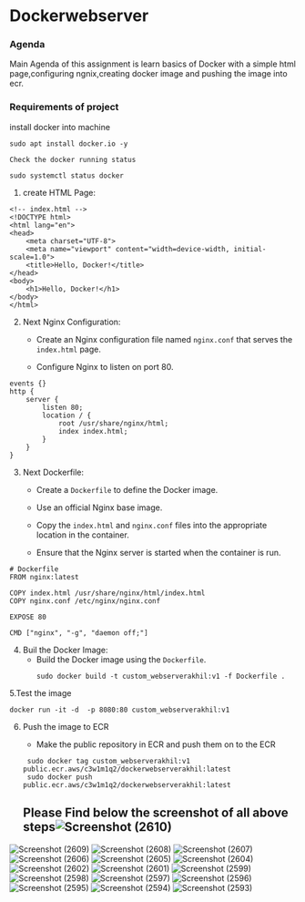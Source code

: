 # Dockerwebserver

### Agenda
Main Agenda of this assignment is learn basics of Docker with a simple html page,configuring ngnix,creating docker image and pushing the image into ecr.
### Requirements of project
install docker into machine

```
sudo apt install docker.io -y
```
```
Check the docker running status

sudo systemctl status docker

```
1. create HTML Page:

```
<!-- index.html -->
<!DOCTYPE html>
<html lang="en">
<head>
    <meta charset="UTF-8">
    <meta name="viewport" content="width=device-width, initial-scale=1.0">
    <title>Hello, Docker!</title>
</head>
<body>
    <h1>Hello, Docker!</h1>
</body>
</html>

```
2. Next Nginx Configuration:

   - Create an Nginx configuration file named `nginx.conf` that serves the `index.html` page.

   - Configure Nginx to listen on port 80.
```
events {}
http {
    server {
        listen 80;
        location / {
            root /usr/share/nginx/html;
            index index.html;
        }
    }
}
```
3. Next Dockerfile:

   - Create a `Dockerfile` to define the Docker image.

   - Use an official Nginx base image.

   - Copy the `index.html` and `nginx.conf` files into the appropriate location in the container.

   - Ensure that the Nginx server is started when the container is run.
```
# Dockerfile
FROM nginx:latest

COPY index.html /usr/share/nginx/html/index.html
COPY nginx.conf /etc/nginx/nginx.conf

EXPOSE 80

CMD ["nginx", "-g", "daemon off;"]

```
4. Buil the Docker Image:
   - Build the Docker image using the `Dockerfile`.
     ```
     sudo docker build -t custom_webserverakhil:v1 -f Dockerfile .
     ```

 5.Test the image

 ```
 docker run -it -d  -p 8080:80 custom_webserverakhil:v1
 ```

6. Push the image to ECR

   - Make the public repository in ECR and push them on to the ECR
  
    ```
     sudo docker tag custom_webserverakhil:v1 public.ecr.aws/c3w1m1q2/dockerwebserverakhil:latest
     sudo docker push public.ecr.aws/c3w1m1q2/dockerwebserverakhil:latest
    ```
    ## Please Find below the screenshot of all above steps![Screenshot (2610)](https://github.com/Akhilbmsb/Dockerwebserver/assets/54345937/9fc307c4-87c8-4ba0-a030-4b7e9bb7e6f2)
![Screenshot (2609)](https://github.com/Akhilbmsb/Dockerwebserver/assets/54345937/5a9339d2-edd1-45f3-9924-254abc009c61)
![Screenshot (2608)](https://github.com/Akhilbmsb/Dockerwebserver/assets/54345937/bf48f862-cd94-40cb-a3b1-35ebfcbd1f6d)
![Screenshot (2607)](https://github.com/Akhilbmsb/Dockerwebserver/assets/54345937/6705be7a-25af-40b7-b497-64628cfdfe18)
![Screenshot (2606)](https://github.com/Akhilbmsb/Dockerwebserver/assets/54345937/f15a9baf-a9e2-4a17-afcc-5d6fc0745683)
![Screenshot (2605)](https://github.com/Akhilbmsb/Dockerwebserver/assets/54345937/b8ca9c7f-cb0f-49f8-a246-9e3ea12ba8cb)
![Screenshot (2604)](https://github.com/Akhilbmsb/Dockerwebserver/assets/54345937/38a2829a-97e0-4832-8016-995bb0313ab6)
![Screenshot (2602)](https://github.com/Akhilbmsb/Dockerwebserver/assets/54345937/f128ad31-ce98-466b-94e8-f744e08a59d0)
![Screenshot (2601)](https://github.com/Akhilbmsb/Dockerwebserver/assets/54345937/f507a1d3-8c84-4bca-9c80-793e1aecc713)
![Screenshot (2599)](https://github.com/Akhilbmsb/Dockerwebserver/assets/54345937/093aa3ff-b4d4-4ec3-974e-e7bef8f7c6f9)
![Screenshot (2598)](https://github.com/Akhilbmsb/Dockerwebserver/assets/54345937/b589b614-c390-41ef-a550-440542f88491)
![Screenshot (2597)](https://github.com/Akhilbmsb/Dockerwebserver/assets/54345937/6d374048-825c-4bba-9fef-0c35219659c7)
![Screenshot (2596)](https://github.com/Akhilbmsb/Dockerwebserver/assets/54345937/9ec44127-a43b-43e0-8940-6db231dc2c1c)
![Screenshot (2595)](https://github.com/Akhilbmsb/Dockerwebserver/assets/54345937/0d0731bd-9f7f-46d6-98f3-fb04992729fc)
![Screenshot (2594)](https://github.com/Akhilbmsb/Dockerwebserver/assets/54345937/f97265cd-ac52-442e-88b9-430b9ac729cb)
![Screenshot (2593)](https://github.com/Akhilbmsb/Dockerwebserver/assets/54345937/9dc4def5-ec60-498b-897c-9343aac65187)



